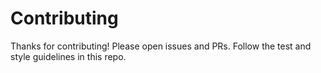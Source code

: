 # Contributing

Thanks for contributing! Please open issues and PRs. Follow the test and style guidelines in this repo.
